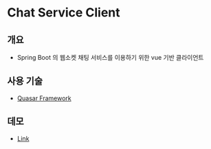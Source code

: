 # Chat Service Client

## 개요
- Spring Boot 의 웹소켓 채팅 서비스를 이용하기 위한 vue 기반 클라이언트

## 사용 기술
- [Quasar Framework](https://quasar.dev)

## 데모
- [Link](http://132.226.21.139)
